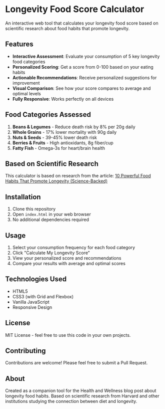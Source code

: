 # Longevity Food Score Calculator

An interactive web tool that calculates your longevity food score based on scientific research about food habits that promote longevity.

## Features

- **Interactive Assessment**: Evaluate your consumption of 5 key longevity food categories
- **Personalized Scoring**: Get a score from 0-100 based on your eating habits
- **Actionable Recommendations**: Receive personalized suggestions for improvement
- **Visual Comparison**: See how your score compares to average and optimal levels
- **Fully Responsive**: Works perfectly on all devices

## Food Categories Assessed

1. **Beans & Legumes** - Reduce death risk by 8% per 20g daily
2. **Whole Grains** - 17% lower mortality with 90g daily  
3. **Nuts & Seeds** - 39-45% lower death risk
4. **Berries & Fruits** - High antioxidants, 8g fiber/cup
5. **Fatty Fish** - Omega-3s for heart/brain health

## Based on Scientific Research

This calculator is based on research from the article:
[10 Powerful Food Habits That Promote Longevity (Science-Backed)](https://healthiwellness.com/10-powerful-food-habits-that-promote-longevity-science-backed/)

## Installation

1. Clone this repository
2. Open `index.html` in your web browser
3. No additional dependencies required


## Usage

1. Select your consumption frequency for each food category
2. Click "Calculate My Longevity Score"
3. View your personalized score and recommendations
4. Compare your results with average and optimal scores

## Technologies Used

- HTML5
- CSS3 (with Grid and Flexbox)
- Vanilla JavaScript
- Responsive Design

## License

MIT License - feel free to use this code in your own projects.

## Contributing

Contributions are welcome! Please feel free to submit a Pull Request.

## About

Created as a companion tool for the Health and Wellness blog post about longevity food habits. Based on scientific research from Harvard and other institutions studying the connection between diet and longevity.
